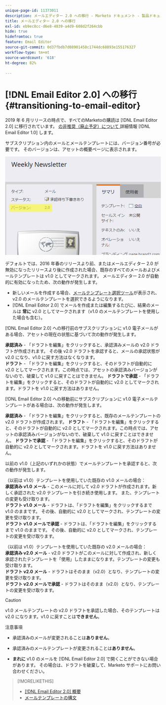 ```yaml
---
unique-page-id: 11373011
description: メールエディター 2.0 への移行 - Marketo ドキュメント - 製品ドキュメント
title: メールエディター 2.0 への移行
exl-id: eb9ec8cc-d6e8-4839-a4d9-608d2f264cbb
hide: true
hidefromtoc: true
feature: Email Editor
source-git-commit: 0d37fbdb7d08901458c1744dc68893e155176327
workflow-type: tm+mt
source-wordcount: '618'
ht-degree: 82%

---
```


# [!DNL Email Editor 2.0] への移行 {#transitioning-to-email-editor}

2019 年 6 月リリースの時点で、すべてのMarketoの購読は [!DNL Email Editor 2.0] に移行されています。 [ の非推奨（廃止予定）について ](https://nation.marketo.com/docs/DOC-7038) 詳細情報 [!DNL Email Editor 1.0] します。

サブスクリプション内のメールとメールテンプレートには、バージョン番号が必要です。 そのバージョンは、アセットの概要ページに表示されます。

![](assets/five-5.png)

デフォルトでは、2016 年春のリリースより前、またはメールエディター 2.0 が無効になったリリースより後に作成された場合、既存のすべてのメールおよびメールテンプレートは v1.0 としてマークされます。 メールエディター 2.0 が自動的に有効になったため、次の動作が発生します。

* 新しいメールを作成する場合、[メールテンプレート選択ツール](email-template-picker-overview.md)が表示され、v2.0 のメールテンプレートを選択できるようになります。
* [!DNL Email Editor 2.0] でメールを作成または編集するたびに、結果のメールは **常に** v2.0 としてマークされます（v1.0 のメールテンプレートを使用した場合も含む）。

[!DNL Email Editor 2.0] への移行前のサブスクリプションに v1.0 電子メールがある場合、アセットの現在の状態に基づいて次の動作が発生します。

**承認済み** - 「ドラフトを編集」をクリックすると、承認済みメールの v2.0 ドラフトが作成されます。 その後 v2.0 ドラフトを承認すると、メールの承認状態が v2.0 になり、v1.0 に戻す方法はなくなります。\
**ドラフト** - 「ドラフトを編集」をクリックすると、そのドラフトが自動的に v2.0 としてマークされます。この時点では、アセットの承認済みバージョンがないので、破棄して v1.0 に戻すことはできません。
**ドラフトで承認** - 「ドラフトを編集」をクリックすると、そのドラフトが自動的に v2.0 としてマークされます。ドラフトを v1.0 に戻す方法はありません。

[!DNL Email Editor 2.0] への移動前にサブスクリプションに v1.0 電子メールテンプレートがある場合は、次の動作が発生します。

**承認済み** - 「ドラフトを編集」をクリックすると、既存のメールテンプレートの v2.0 ドラフトが作成されます。
**ドラフト** - 「ドラフトを編集」をクリックすると、そのドラフトが自動的に v2.0 としてマークされます。この時点では、アセットの承認済みバージョンがないので、破棄して v1.0 に戻すことはできません。
**ドラフトで承認** - 「ドラフトを編集」をクリックすると、そのドラフトが自動的に v2.0 としてマークされます。ドラフトを v1.0 に戻す方法はありません。

以前の v1.0（上記のいずれかの状態）でメールテンプレートを承認すると、次の動作が発生します。

（以前は v1.0）テンプレートを使用していた既存の v1.0 メールの場合：\
**承認済み v1.0 メール** - このメールに対して v2.0 ドラフトが作成されます。新しく承認された v2.0 テンプレートを引き続き使用します。 また、テンプレートの変更も受け取ります。\
**ドラフト v1.0 メール** - ドラフトは、「ドラフトを編集」をクリックするまで v1.0 のままです。 その後、自動的に v2.0 としてマークされ、テンプレートの変更を受け取ります。\
**ドラフト v1.0 メールで承認** - ドラフトは、「ドラフトを編集」をクリックするまで v1.0 のままです。 その後、自動的に v2.0 としてマークされ、テンプレートの変更を受け取ります。

（以前は v1.0）テンプレートを使用していた既存の v2.0 メールの場合：\
**承認済み v2.0 メール** - v2.0 ドラフトがこのメールに対して作成され、新しく承認されたテンプレートを「使用」したままになります。テンプレートの変更も受け取ります。\
**ドラフト v2.0 メール** - ドラフトはそのまま（v2.0）となり、テンプレートの変更を受け取ります。\
**ドラフト v2.0 メールで承認** - ドラフトはそのまま（v2.0）となり、テンプレートの変更を受け取ります。

>[!CAUTION]
>
>v1.0 メールテンプレートの v2.0 ドラフトを承認した場合、そのテンプレートは v2.0 になります。v1.0 に戻すことは&#x200B;**できません**。

注意事項

* 承認済みのメールが変更されることは&#x200B;**ありません**。

* 承認済みのメールテンプレートが変更されることは&#x200B;**ありません**。

* **まれに** v1.0 のメールを [!DNL Email Editor 2.0] で開くことができない場合があります。 その場合は、ドラフトを破棄して、Marketo サポートにお問い合わせください。

>[!MORELIKETHIS]
>
>* [[!DNL Email Editor 2.0] 概要](/help/marketo/product-docs/email-marketing/general/email-editor-2/email-editor-v2-0-overview.md)
>* [メールテンプレートの構文](/help/marketo/product-docs/email-marketing/general/email-editor-2/email-template-syntax.md)
